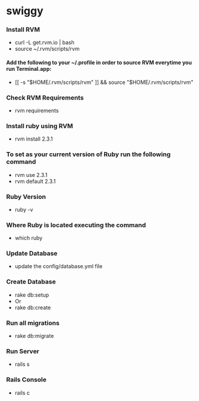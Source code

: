 # swiggy
### Install RVM ###
* curl -L get.rvm.io | bash
* source ~/.rvm/scripts/rvm
#### Add the following to your ~/.profile in order to source RVM everytime you run Terminal.app: ####
* [[ -s "$HOME/.rvm/scripts/rvm" ]] && source "$HOME/.rvm/scripts/rvm"

### Check RVM Requirements ###
* rvm requirements

### Install ruby using RVM ###
* rvm install 2.3.1

### To set as your current version of Ruby run the following command ###
* rvm use 2.3.1
* rvm default 2.3.1

### Ruby Version ###
* ruby -v

### Where Ruby is located executing the command ###
* which ruby

### Update Database ###
* update the config/database.yml file

### Create Database ###
* rake db:setup
* Or
* rake db:create

### Run all migrations ###
* rake db:migrate

### Run Server ###
* rails s

### Rails Console ###
* rails c
